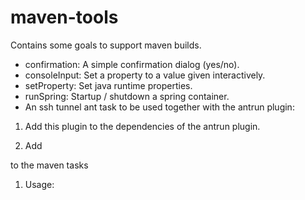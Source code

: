 maven-tools
===========
Contains some goals to support maven builds.

- confirmation: A simple confirmation dialog (yes/no).
- consoleInput: Set a property to a value given interactively.
- setProperty: Set java runtime properties.
- runSpring: Startup / shutdown a spring container.
- An ssh tunnel ant task to be used together with the antrun plugin:

1. Add this plugin to the dependencies of the antrun plugin.
1. Add

    <taskdef name="sshtunnel" classname="stni.maven.tools.SSHTunnel"
    classpathref="maven.plugin.classpath"/>

to the maven tasks
1. Usage:

    <sshtunnel host="${tunnel.host}" username="..." password="..." lport="2222"
    rport="22" rhost="${target.host}">

